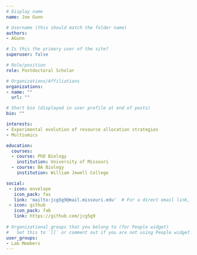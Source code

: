 ```yaml
---
# Display name
name: Joe Gunn

# Username (this should match the folder name)
authors:
- AGunn

# Is this the primary user of the site?
superuser: false

# Role/position
role: Postdoctoral Scholar

# Organizations/Affiliations
organizations:
- name: ""
  url: ""

# Short bio (displayed in user profile at end of posts)
bio: ""

interests:
- Experimental evolution of resource allocation strategies
- Multiomics

education:
  courses:
  - course: PhD Biology
    institution: University of Missouri
  - course: BA Biology
    institution: William Jewell College

social:
 - icon: envelope
   icon_pack: fas
   link: 'mailto:jcg5g9@mail.missouri.edu'  # For a direct email link, use "mailto:test@example.org".
 - icon: github
   icon_pack: fab
   link: https://github.com/jcg5g9
   
# Organizational groups that you belong to (for People widget)
#   Set this to `[]` or comment out if you are not using People widget.
user_groups:
- Lab Members
---
```


